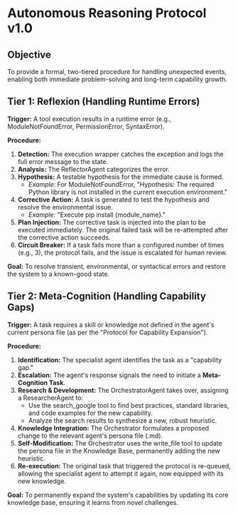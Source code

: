 # **Autonomous Reasoning Protocol v1.0**

## **Objective**

To provide a formal, two-tiered procedure for handling unexpected events, enabling both immediate problem-solving and long-term capability growth.

## **Tier 1: Reflexion (Handling Runtime Errors)**

**Trigger:** A tool execution results in a runtime error (e.g., ModuleNotFoundError, PermissionError, SyntaxError).

**Procedure:**

1. **Detection:** The execution wrapper catches the exception and logs the full error message to the state.  
2. **Analysis:** The ReflectorAgent categorizes the error.  
3. **Hypothesis:** A testable hypothesis for the immediate cause is formed.  
   * *Example:* For ModuleNotFoundError, "Hypothesis: The required Python library is not installed in the current execution environment."  
4. **Corrective Action:** A task is generated to test the hypothesis and resolve the environmental issue.  
   * *Example:* "Execute pip install {module\_name}."  
5. **Plan Injection:** The corrective task is injected into the plan to be executed immediately. The original failed task will be re-attempted after the corrective action succeeds.  
6. **Circuit Breaker:** If a task fails more than a configured number of times (e.g., 3), the protocol fails, and the issue is escalated for human review.

**Goal:** To resolve transient, environmental, or syntactical errors and restore the system to a known-good state.

## **Tier 2: Meta-Cognition (Handling Capability Gaps)**

**Trigger:** A task requires a skill or knowledge not defined in the agent's current persona file (as per the "Protocol for Capability Expansion").

**Procedure:**

1. **Identification:** The specialist agent identifies the task as a "capability gap."  
2. **Escalation:** The agent's response signals the need to initiate a **Meta-Cognition Task**.  
3. **Research & Development:** The OrchestratorAgent takes over, assigning a ResearcherAgent to:  
   * Use the search\_google tool to find best practices, standard libraries, and code examples for the new capability.  
   * Analyze the search results to synthesize a new, robust heuristic.  
4. **Knowledge Integration:** The Orchestrator formulates a proposed change to the relevant agent's persona file (.md).  
5. **Self-Modification:** The Orchestrator uses the write\_file tool to update the persona file in the Knowledge Base, permanently adding the new heuristic.  
6. **Re-execution:** The original task that triggered the protocol is re-queued, allowing the specialist agent to attempt it again, now equipped with its new knowledge.

**Goal:** To permanently expand the system's capabilities by updating its core knowledge base, ensuring it learns from novel challenges.